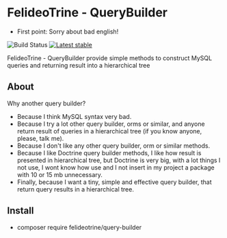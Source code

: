 # FelideoTrine - QueryBuilder

* First point: Sorry about bad english!


![Build Status](https://img.shields.io/badge/Build-passing-brightgreen.svg)
[![Latest stable](https://img.shields.io/badge/Packagist-v0.1.4--alpha-orange.svg)](https://packagist.org/packages/felideotrine/query-builder)

FelideoTrine - QueryBuilder provide simple methods to construct MySQL queries and returning result into a hierarchical tree

## About

Why another query builder?
* Because I think MySQL syntax very bad.
* Because I try a lot other query builder, orms or similar, and anyone return result of queries in a hierarchical tree (if you know anyone, please, talk me).
* Because I don't like any other query builder, orm or similar methods.
* Because I like Doctrine query builder methods, I like how result is presented in hierarchical tree, but Doctrine is very big, with a lot things I not use, I wont know how use and I not insert in my project a package with 10 or 15 mb unnecessary.
* Finally, because I want a tiny, simple and effective query builder, that return query results in a hierarchical tree.

## Install
* composer require felideotrine/query-builder
